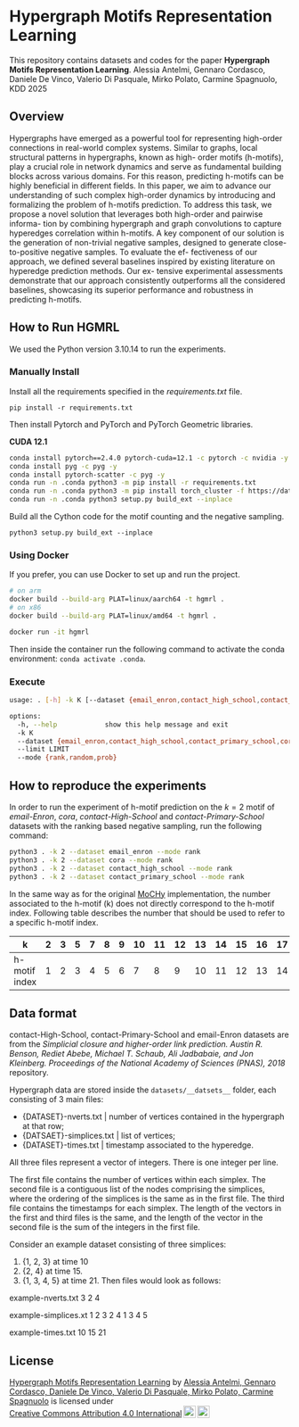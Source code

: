 # Hypergraph Motifs Representation Learning

This repository contains datasets and codes for the paper **Hypergraph Motifs Representation Learning**.
Alessia Antelmi, Gennaro Cordasco, Daniele De Vinco, Valerio Di Pasquale, Mirko Polato, Carmine Spagnuolo,
KDD 2025

## Overview

Hypergraphs have emerged as a powerful tool for representing
high-order connections in real-world complex systems. Similar to
graphs, local structural patterns in hypergraphs, known as high-
order motifs (h-motifs), play a crucial role in network dynamics and
serve as fundamental building blocks across various domains. For
this reason, predicting h-motifs can be highly beneficial in different
fields. In this paper, we aim to advance our understanding of such
complex high-order dynamics by introducing and formalizing the
problem of h-motifs prediction. To address this task, we propose a
novel solution that leverages both high-order and pairwise informa-
tion by combining hypergraph and graph convolutions to capture
hyperedges correlation within h-motifs. A key component of our
solution is the generation of non-trivial negative samples, designed
to generate close-to-positive negative samples. To evaluate the ef-
fectiveness of our approach, we defined several baselines inspired
by existing literature on hyperedge prediction methods. Our ex-
tensive experimental assessments demonstrate that our approach
consistently outperforms all the considered baselines, showcasing
its superior performance and robustness in predicting h-motifs.

## How to Run HGMRL

We used the Python version 3.10.14 to run the experiments.

### Manually Install

Install all the requirements specified in the *requirements.txt* file.

`pip install -r requirements.txt`

Then install Pytorch and PyTorch and PyTorch Geometric libraries.

**CUDA 12.1**

```bash
conda install pytorch==2.4.0 pytorch-cuda=12.1 -c pytorch -c nvidia -y
conda install pyg -c pyg -y
conda install pytorch-scatter -c pyg -y
conda run -n .conda python3 -m pip install -r requirements.txt
conda run -n .conda python3 -m pip install torch_cluster -f https://data.pyg.org/whl/torch-2.4.0+cu121.html
conda run -n .conda python3 setup.py build_ext --inplace
```

Build all the Cython code for the motif counting and the negative sampling.

`python3 setup.py build_ext --inplace`

### Using Docker

If you prefer, you can use Docker to set up and run the project.

```bash
# on arm
docker build --build-arg PLAT=linux/aarch64 -t hgmrl .
# on x86
docker build --build-arg PLAT=linux/amd64 -t hgmrl .

docker run -it hgmrl
```

Then inside the container run the following command to activate the conda environment: `conda activate .conda`.

### Execute

```bash
usage: . [-h] -k K [--dataset {email_enron,contact_high_school,contact_primary_school,cora}] [--limit LIMIT] [--mode {rank,random,prob}]

options:
  -h, --help            show this help message and exit
  -k K
  --dataset {email_enron,contact_high_school,contact_primary_school,cora}
  --limit LIMIT
  --mode {rank,random,prob}
```

## How to reproduce the experiments

In order to run the experiment of h-motif prediction on the $k=2$ motif of *email-Enron*, *cora*, *contact-High-School* and *contact-Primary-School* datasets with the ranking based negative sampling, run the following command:

```bash
python3 . -k 2 --dataset email_enron --mode rank
python3 . -k 2 --dataset cora --mode rank
python3 . -k 2 --dataset contact_high_school --mode rank
python3 . -k 2 --dataset contact_primary_school --mode rank
```

In the same way as for the original [MoCHy](https://github.com/geon0325/MoCHy) implementation, the number associated to the h-motif (k) does not directly correspond to the h-motif index. Following table describes the number that should be used to refer to a specific h-motif index.

| k   | 2 | 3 | 5 | 7 | 8 | 9 | 10 | 11 | 12 | 13 | 14 | 15 | 16 | 17 | 19 | 20 | 21 | 22 | 23 | 24 | 25 | 26 | 27 | 28 | 29 |
|-----|---|---|---|---|---|---|---|---|---|---|---|---|---|---|---|---|---|---|---|---|---|---|---|---|---|
| h-motif index | 1 | 2 | 3 | 4 | 5 | 6 | 7 | 8 | 9 | 10 | 11 | 12 | 13 | 14 | 15 | 16 | 17 | 18 | 19 | 20 | 21 | 22 | 23 | 24 | 25 | 26 |

## Data format

contact-High-School, contact-Primary-School and email-Enron datasets are from the *Simplicial closure and higher-order link prediction.
Austin R. Benson, Rediet Abebe, Michael T. Schaub, Ali Jadbabaie, and Jon Kleinberg.
Proceedings of the National Academy of Sciences (PNAS), 2018* repository.

Hypergraph data are stored inside the `datasets/__datsets__` folder, each consisting of 3 main files:

- {DATASET}-nverts.txt | number of vertices contained in the hypergraph at that row;
- {DATSAET}-simplices.txt | list of vertices;
- {DATASET}-times.txt | timestamp associated to the hyperedge.

All three files represent a vector of integers. There is one integer per line.

The first file contains the number of vertices within each simplex. The second
file is a contiguous list of the nodes comprising the simplices, where the
ordering of the simplices is the same as in the first file. The third file
contains the timestamps for each simplex. The length of the vectors in the first
and third files is the same, and the length of the vector in the second file is
the sum of the integers in the first file.

Consider an example dataset consisting of three simplices:
1. {1, 2, 3} at time 10
2. {2, 4} at time 15.
3. {1, 3, 4, 5} at time 21.
Then files would look as follows:

example-nverts.txt
3
2
4

example-simplices.xt
1
2
3
2
4
1
3
4
5

example-times.txt
10
15
21

## License

<p xmlns:cc="http://creativecommons.org/ns#" xmlns:dct="http://purl.org/dc/terms/"><a property="dct:title" rel="cc:attributionURL" href="https://github.com/hypernetwork-research-group/motif_representation_learning">Hypergraph Motifs Representation Learning</a> by <a rel="cc:attributionURL dct:creator" property="cc:attributionName" href="https://github.com/hypernetwork-research-group">Alessia Antelmi, Gennaro Cordasco, Daniele De Vinco, Valerio Di Pasquale, Mirko Polato, Carmine Spagnuolo</a> is licensed under <a href="https://creativecommons.org/licenses/by/4.0/?ref=chooser-v1" target="_blank" rel="license noopener noreferrer" style="display:inline-block;">Creative Commons Attribution 4.0 International<img style="height:22px!important;margin-left:3px;vertical-align:text-bottom;" src="https://mirrors.creativecommons.org/presskit/icons/cc.svg?ref=chooser-v1" alt=""><img style="height:22px!important;margin-left:3px;vertical-align:text-bottom;" src="https://mirrors.creativecommons.org/presskit/icons/by.svg?ref=chooser-v1" alt=""></a></p>